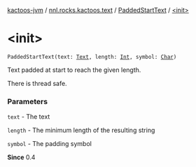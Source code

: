 [kactoos-jvm](../../index.md) / [nnl.rocks.kactoos.text](../index.md) / [PaddedStartText](index.md) / [&lt;init&gt;](./-init-.md)

# &lt;init&gt;

`PaddedStartText(text: `[`Text`](../../nnl.rocks.kactoos/-text/index.md)`, length: `[`Int`](https://kotlinlang.org/api/latest/jvm/stdlib/kotlin/-int/index.html)`, symbol: `[`Char`](https://kotlinlang.org/api/latest/jvm/stdlib/kotlin/-char/index.html)`)`

Text padded at start to reach the given length.

There is thread safe.

### Parameters

`text` - The text

`length` - The minimum length of the resulting string

`symbol` - The padding symbol

**Since**
0.4

